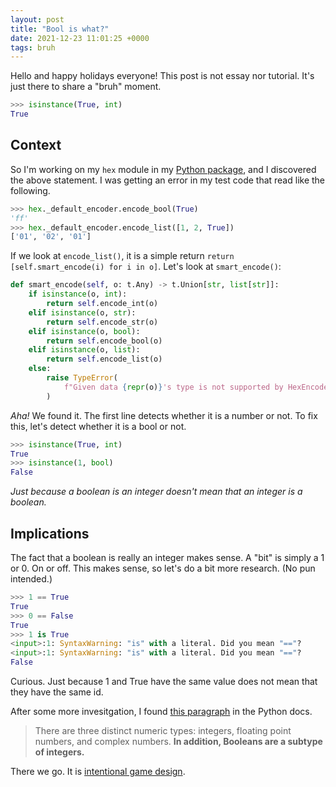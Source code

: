 ```yaml
---
layout: post
title: "Bool is what?"
date: 2021-12-23 11:01:25 +0000
tags: bruh
---
```


Hello and happy holidays everyone! This post is not essay nor tutorial. It's just there to share a "bruh" moment.

```python
>>> isinstance(True, int)
True
```

## Context

So I'm working on my `hex` module in my [Python package](https://github.com/BD103/BD103-Python), and I discovered the above statement. I was getting an error in my test code that read like the following.

```python
>>> hex._default_encoder.encode_bool(True)
'ff'
>>> hex._default_encoder.encode_list([1, 2, True])
['01', '02', '01']
```

If we look at `encode_list()`, it is a simple return `return [self.smart_encode(i) for i in o]`. Let's look at `smart_encode()`:

```python
def smart_encode(self, o: t.Any) -> t.Union[str, list[str]]:
    if isinstance(o, int):
        return self.encode_int(o)
    elif isinstance(o, str):
        return self.encode_str(o)
    elif isinstance(o, bool):
        return self.encode_bool(o)
    elif isinstance(o, list):
        return self.encode_list(o)
    else:
        raise TypeError(
            f"Given data {repr(o)}'s type is not supported by HexEncoder"
        )
```

*Aha!* We found it. The first line detects whether it is a number or not. To fix this, let's detect whether it is a bool or not.

```python
>>> isinstance(True, int)
True
>>> isinstance(1, bool)
False
```

*Just because a boolean is an integer doesn't mean that an integer is a boolean.*

## Implications

The fact that a boolean is really an integer makes sense. A "bit" is simply a 1 or 0. On or off. This makes sense, so let's do a bit more research. (No pun intended.)

```python
>>> 1 == True
True
>>> 0 == False
True
>>> 1 is True
<input>:1: SyntaxWarning: "is" with a literal. Did you mean "=="?
<input>:1: SyntaxWarning: "is" with a literal. Did you mean "=="?
False
```

Curious. Just because 1 and True have the same value does not mean that they have the same id.

After some more invesitgation, I found [this paragraph](https://docs.python.org/3/library/stdtypes.html#numeric-types-int-float-complex) in the Python docs.

> There are three distinct numeric types: integers, floating point numbers, and complex numbers.
> **In addition, Booleans are a subtype of integers.**

There we go. It is [intentional game design](/assets/img/igd.png).
